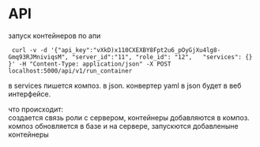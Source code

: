 # API

запуск контейнеров по апи
```
 curl -v -d '{"api_key":"vXkD)x110CXEXBY8Fpt2u6_pOyGjXu4lg8-Gmq93RJMniviqsM", "server_id":"11", "role_id": "12",   "services": {} }' -H "Content-Type: application/json" -X POST localhost:5000/api/v1/run_container
```
в services пишется композ. в json. конвертер yaml в json будет в веб интерфейсе.

что происходит:  
создается связь роли с сервером, контейнеры добавляются в композ. композ обновляется в базе и на сервере, запускются добавленыне контейнеры
